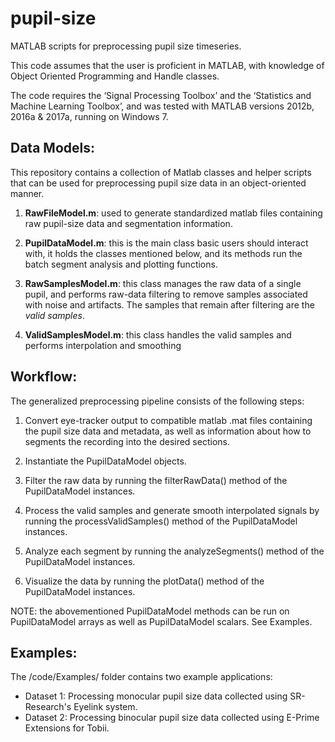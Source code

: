 # pupil-size
MATLAB scripts for preprocessing pupil size timeseries.

This code assumes that the user is proficient in MATLAB, with knowledge of Object
Oriented Programming and Handle classes.

The code requires the ‘Signal Processing Toolbox’ and the ‘Statistics and Machine Learning Toolbox’, and was tested with MATLAB versions 2012b, 2016a & 2017a, running on Windows 7.

## Data Models:
This repository contains a collection of Matlab classes and helper scripts that can be used for preprocessing pupil size data in an object-oriented manner.

1. **RawFileModel.m**: used to generate standardized matlab files containing raw pupil-size data and segmentation information.

2. **PupilDataModel.m**: this is the main class basic users should interact with, it holds the classes mentioned below, and its methods run the batch segment analysis and plotting functions.

3. **RawSamplesModel.m**: this class manages the raw data of a single pupil, and performs raw-data filtering to remove samples associated with noise and artifacts. The samples that remain after filtering are the *valid samples*.

4. **ValidSamplesModel.m**:  this class handles the valid samples and performs interpolation and smoothing

## Workflow:
The generalized preprocessing pipeline consists of the following steps:

1. Convert eye-tracker output to compatible matlab .mat files containing the pupil size data and metadata, as well as information about how to segments the recording into the desired sections.

2. Instantiate the PupilDataModel objects.

3. Filter the raw data by running the filterRawData() method of the PupilDataModel instances.

4. Process the valid samples and generate smooth interpolated signals by running the processValidSamples() method of the PupilDataModel instances.

5. Analyze each segment by running the analyzeSegments() method of the PupilDataModel instances.

6. Visualize the data by running the plotData() method of the PupilDataModel instances.

NOTE: the abovementioned PupilDataModel methods can be run on PupilDataModel arrays as well as PupilDataModel scalars. See Examples.

## Examples:
The /code/Examples/ folder contains two example applications:
* Dataset 1: Processing monocular pupil size data collected using SR-Research's Eyelink system.
* Dataset 2: Processing binocular pupil size data collected using E-Prime Extensions for Tobii.

